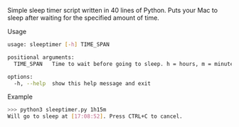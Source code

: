 Simple sleep timer script written in 40 lines of Python. Puts your Mac to sleep after waiting for the specified amount of time. 

Usage

```bash
usage: sleeptimer [-h] TIME_SPAN

positional arguments:
  TIME_SPAN   Time to wait before going to sleep. h = hours, m = minutes, s = seconds. For example: 1h30m

options:
  -h, --help  show this help message and exit
```

Example

```bash
>>> python3 sleeptimer.py 1h15m
Will go to sleep at [17:08:52]. Press CTRL+C to cancel.
```